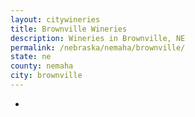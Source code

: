 ```yaml
---
layout: citywineries
title: Brownville Wineries
description: Wineries in Brownville, NE
permalink: /nebraska/nemaha/brownville/
state: ne
county: nemaha
city: brownville
---
```

-

